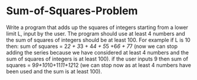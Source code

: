 # Sum-of-Squares-Problem
Write a program that adds up the squares of integers starting from a lower limit L, input by the user.  The program should use at least 4 numbers and the sum of squares of integers should be at least 100.  For example if L is 10 then: sum of squares = 2*2 + 3*3 + 4*4 + 5*5 +6*6 + 7*7 (now we can stop adding the series because we have considered at least 4 numbers and the sum of squares of integers is at least 100). if the user inputs 9 then sum of squares = 9*9+10*10+11*11+12*12  (we can stop now as at least 4 numbers have been used and the sum is at least 100).

